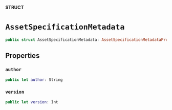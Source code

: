 **STRUCT**

# `AssetSpecificationMetadata`

```swift
public struct AssetSpecificationMetadata: AssetSpecificationMetadataProtocol
```

## Properties
### `author`

```swift
public let author: String
```

### `version`

```swift
public let version: Int
```
